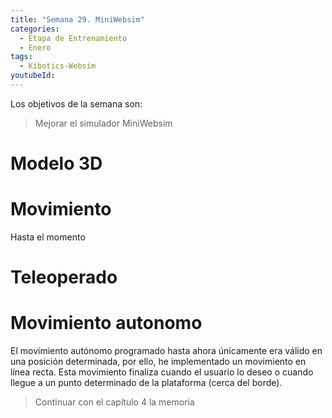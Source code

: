 ```yaml
---
title: "Semana 29. MiniWebsim"
categories:
  - Etapa de Entrenamiento
  - Enero
tags:
  - Kibotics-Websim
youtubeId: 
---
```


Los objetivos de la semana son:

> Mejorar el simulador MiniWebsim

# Modelo 3D
# Movimiento

Hasta el momento 

# Teleoperado
# Movimiento autonomo

El movimiento autónomo programado hasta ahora únicamente era válido en una posición determinada, por ello, he implementado un movimiento en línea recta. Esta movimiento finaliza cuando el usuario lo deseo o cuando llegue a un punto determinado de la plataforma (cerca del borde).



> Continuar con el capítulo 4 la memoria 
